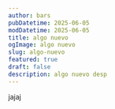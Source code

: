 ```yaml
---
author: bars
pubDatetime: 2025-06-05
modDatetime: 2025-06-05
title: algo nuevo
ogImage: algo nuevo
slug: algo-nuevo
featured: true
draft: false
description: algo nuevo desp
---
```

jajaj